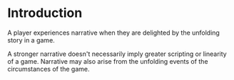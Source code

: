 # Introduction
A player experiences narrative when they are delighted by the unfolding story in a game.

A stronger narrative doesn't necessarily imply greater scripting or linearity of a game. Narrative may
also arise from the unfolding events of the circumstances of the game.
